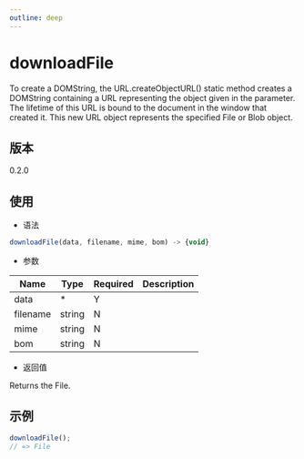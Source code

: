 ```yaml
---
outline: deep
---
```


# downloadFile

To create a DOMString, the URL.createObjectURL() static method creates a DOMString containing a URL representing the object given in the parameter.
The lifetime of this URL is bound to the document in the window that created it.
This new URL object represents the specified File or Blob object.

## 版本

0.2.0

## 使用

- 语法

```js
downloadFile(data, filename, mime, bom) -> {void}
```

- 参数

| Name      | Type   | Required | Description                 |
|-----------|--------|----------|-----------------------------|
| data      | *      | Y        |                             |
| filename  | string | N        |                             |
| mime      | string | N        |                             |
| bom       | string | N        |                             |

- 返回值

Returns the File.

## 示例

```js
downloadFile();
// => File
```
